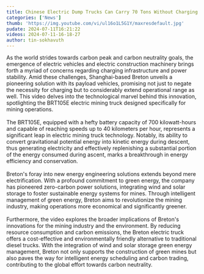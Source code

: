 ```yaml
---
title: Chinese Electric Dump Trucks Can Carry 70 Tons Without Charging
categories: ['News']
thumb: 'https://img.youtube.com/vi/ul16o1L5G1Y/maxresdefault.jpg'
pudate: 2024-07-11T16:21:22
videos: 2024-07-11-16-18-27
author: tin-sokhavuth
---
```

As the world strides towards carbon peak and carbon neutrality goals, the emergence of electric vehicles and electric construction machinery brings forth a myriad of concerns regarding charging infrastructure and power stability. Amid these challenges, Shanghai-based Breton unveils a pioneering solution with its payload vehicles, promising not just to negate the necessity for charging but to considerably extend operational range as well. This video delves into the technological marvel behind this innovation, spotlighting the BRT105E electric mining truck designed specifically for mining operations.
<br/><br/>
The BRT105E, equipped with a hefty battery capacity of 700 kilowatt-hours and capable of reaching speeds up to 40 kilometers per hour, represents a significant leap in electric mining truck technology. Notably, its ability to convert gravitational potential energy into kinetic energy during descent, thus generating electricity and effectively replenishing a substantial portion of the energy consumed during ascent, marks a breakthrough in energy efficiency and conservation.
<br/><br/>
Breton's foray into new energy engineering solutions extends beyond mere electrification. With a profound commitment to green energy, the company has pioneered zero-carbon power solutions, integrating wind and solar storage to foster sustainable energy systems for mines. Through intelligent management of green energy, Breton aims to revolutionize the mining industry, making operations more economical and significantly greener.
<br/><br/>
Furthermore, the video explores the broader implications of Breton's innovations for the mining industry and the environment. By reducing resource consumption and carbon emissions, the Breton electric truck offers a cost-effective and environmentally friendly alternative to traditional diesel trucks. With the integration of wind and solar storage green energy management, Breton not only supports the construction of green mines but also paves the way for intelligent energy scheduling and carbon trading, contributing to the global effort towards carbon neutrality.